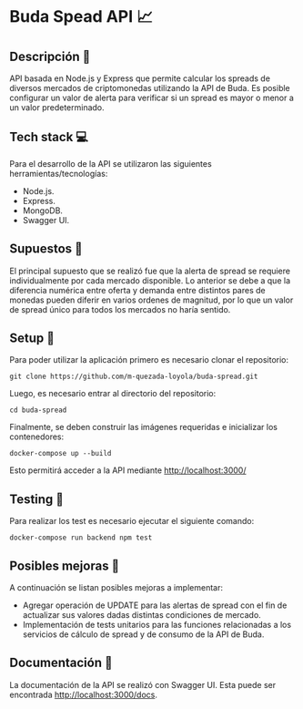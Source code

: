 # Buda Spead API 📈

## Descripción 📖

API basada en Node.js y Express que permite calcular los spreads de diversos mercados de criptomonedas utilizando la API de Buda. Es posible configurar un valor de alerta para verificar si un spread es mayor o menor a un valor predeterminado.

## Tech stack 💻

Para el desarrollo de la API se utilizaron las siguientes herramientas/tecnologías:

- Node.js.
- Express.
- MongoDB.
- Swagger UI.

## Supuestos 💭

El principal supuesto que se realizó fue que la alerta de spread se requiere individualmente por cada mercado disponible. Lo anterior se debe a que la diferencia numérica entre oferta y demanda entre distintos pares de monedas pueden diferir en varios ordenes de magnitud, por lo que un valor de spread único para todos los mercados no haría sentido.

## Setup 🐋

Para poder utilizar la aplicación primero es necesario clonar el repositorio:

```
git clone https://github.com/m-quezada-loyola/buda-spread.git
```
Luego, es necesario entrar al directorio del repositorio:

```
cd buda-spread
```

Finalmente, se deben construir las imágenes requeridas e inicializar los contenedores:

```
docker-compose up --build
```

Esto permitirá acceder a la API mediante [http://localhost:3000/](http://localhost:3000/)

## Testing 🧪

Para realizar los test es necesario ejecutar el siguiente comando:

```
docker-compose run backend npm test
```

## Posibles mejoras 🔨

A continuación se listan posibles mejoras a implementar:

- Agregar operación de UPDATE para las alertas de spread con el fin de actualizar sus valores dadas distintas condiciones de mercado.
- Implementación de tests unitarios para las funciones relacionadas a los servicios de cálculo de spread y de consumo de la API de Buda.

## Documentación 📃

La documentación de la API se realizó con Swagger UI. Esta puede ser encontrada [http://localhost:3000/docs](http://localhost:3000/docs).

